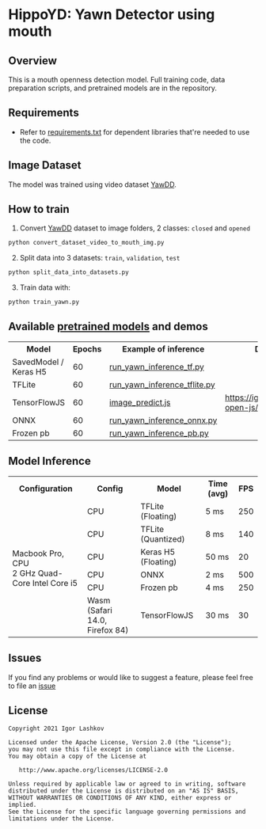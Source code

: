 # HippoYD: Yawn Detector using mouth

## Overview

This is a mouth openness detection model. Full training code, data preparation scripts, and pretrained models are in the repository.

## Requirements

*   Refer to
    [requirements.txt](requirements.txt)
    for dependent libraries that're needed to use the code.

## Image Dataset

The model was trained using video dataset [YawDD][1].

## How to train

1. Convert [YawDD][1] dataset to image folders, 2 classes: `closed` and `opened`
```bash
python convert_dataset_video_to_mouth_img.py
```
2. Split data into 3 datasets: `train`, `validation`, `test`
```bash
python split_data_into_datasets.py
```
3. Train data with:
```bash
python train_yawn.py
```

## Available [pretrained models](out_epoch_60/) and demos

<table>
	<tbody>
		<tr>
         <th>Model</th>
         <th>Epochs</th>
         <th>Example of inference</th>
         <th>Demo</th>
		</tr>
      <tr>
			<td>SavedModel / Keras H5</td>
         <td>60</td>
			<td><a href='run_yawn_inference_tf.py'>run_yawn_inference_tf.py</a></td>
         <td></td>
		</tr>
      <tr>
			<td>TFLite</td>
         <td>60</td>
			<td><a href='run_yawn_inference_tflite.py'>run_yawn_inference_tflite.py</a></td>
         <td></td>
		</tr>
      <tr>
			<td>TensorFlowJS</td>
         <td>60</td>
			<td><a href='image_predict.js'>image_predict.js</a></td>
         <td><a href='https://igla.su/mouth-open-js/'>https://igla.su/mouth-open-js/</a></td>
		</tr>
		<tr>
			<td>ONNX</td>
         <td>60</td>
			<td><a href='run_yawn_inference_onnx.py'>run_yawn_inference_onnx.py</a></td>
         <td></td>
		</tr>
      <tr>
			<td>Frozen pb</td>
         <td>60</td>
			<td><a href='run_yawn_inference_pb.py'>run_yawn_inference_pb.py</a></td>
         <td></td>
		</tr>
	</tbody>
</table>

## Model Inference
<table>
	<tbody>
		<tr>
         <th>Configuration</th>
         <th>Config</th>
         <th>Model</th>
         <th>Time (avg)</th>
         <th>FPS</th>
		</tr>
      <tr>
			<td rowspan="6">Macbook Pro, CPU<br/>2 GHz Quad-Core Intel Core i5</td>
         <td>CPU</td>
			<td>TFLite (Floating)</td>
         <td>5 ms</td>
         <td>250</td>
		</tr>
      <tr>
         <td>CPU</td>
			<td>TFLite (Quantized)</td>
         <td>8 ms</td>
         <td>140</td>
		</tr>
		<tr>
         <td>CPU</td>
			<td>Keras H5 (Floating)</td>
         <td>50 ms</td>
         <td>20</td>
		</tr>
      <tr>
         <td>CPU</td>
			<td>ONNX</td>
         <td>2 ms</td>
         <td>500</td>
		</tr>
      <tr>
         <td>CPU</td>
			<td>Frozen pb</td>
         <td>4 ms</td>
         <td>250</td>
		</tr>
      <tr>
         <td>Wasm (Safari 14.0, Firefox 84)</td>
			<td>TensorFlowJS</td>
         <td>30 ms</td>
         <td>30</td>
		</tr>
	</tbody>
</table>


## Issues

If you find any problems or would like to suggest a feature, please
feel free to file an [issue](https://github.com/iglaweb/YawnMouthOpenDetect/issues)

## License

    Copyright 2021 Igor Lashkov

    Licensed under the Apache License, Version 2.0 (the "License");
    you may not use this file except in compliance with the License.
    You may obtain a copy of the License at

       http://www.apache.org/licenses/LICENSE-2.0

    Unless required by applicable law or agreed to in writing, software
    distributed under the License is distributed on an "AS IS" BASIS,
    WITHOUT WARRANTIES OR CONDITIONS OF ANY KIND, either express or implied.
    See the License for the specific language governing permissions and
    limitations under the License.

[1]: https://ieee-dataport.org/open-access/yawdd-yawning-detection-dataset#files "YawDD dataset"